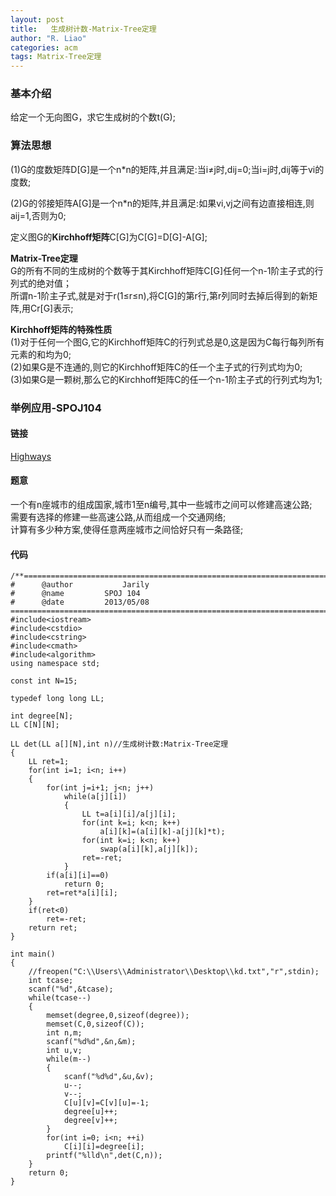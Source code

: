 ```yaml
---
layout: post
title:   生成树计数-Matrix-Tree定理
author: "R. Liao" 
categories: acm
tags: Matrix-Tree定理
---
```


### 基本介绍     
给定一个无向图G，求它生成树的个数t(G);

### 算法思想    
(1)G的度数矩阵D[G]是一个n*n的矩阵,并且满足:当i≠j时,dij=0;当i=j时,dij等于vi的度数;     

(2)G的邻接矩阵A[G]是一个n*n的矩阵,并且满足:如果vi,vj之间有边直接相连,则aij=1,否则为0;    

定义图G的**Kirchhoff矩阵**C[G]为C[G]=D[G]-A[G];  

**Matrix-Tree定理**   
G的所有不同的生成树的个数等于其Kirchhoff矩阵C[G]任何一个n-1阶主子式的行列式的绝对值；  
所谓n-1阶主子式,就是对于r(1≤r≤n),将C[G]的第r行,第r列同时去掉后得到的新矩阵,用Cr[G]表示;

**Kirchhoff矩阵的特殊性质**  
(1)对于任何一个图G,它的Kirchhoff矩阵C的行列式总是0,这是因为C每行每列所有元素的和均为0;  
(2)如果G是不连通的,则它的Kirchhoff矩阵C的任一个主子式的行列式均为0;  
(3)如果G是一颗树,那么它的Kirchhoff矩阵C的任一个n-1阶主子式的行列式均为1;

### 举例应用-SPOJ104 

#### 链接  
[Highways](http://www.spoj.com/problems/HIGH/)

#### 题意         
一个有n座城市的组成国家,城市1至n编号,其中一些城市之间可以修建高速公路;　　  
需要有选择的修建一些高速公路,从而组成一个交通网络;　　  
计算有多少种方案,使得任意两座城市之间恰好只有一条路径;

#### 代码  

```
/**============================================================================
#	   @author	         Jarily
#	   @name		 SPOJ 104
#	   @date		 2013/05/08
============================================================================**/
#include<iostream>
#include<cstdio>
#include<cstring>
#include<cmath>
#include<algorithm>
using namespace std;

const int N=15;

typedef long long LL;

int degree[N];
LL C[N][N];

LL det(LL a[][N],int n)//生成树计数:Matrix-Tree定理
{
    LL ret=1;
    for(int i=1; i<n; i++)
    {
        for(int j=i+1; j<n; j++)
            while(a[j][i])
            {
                LL t=a[i][i]/a[j][i];
                for(int k=i; k<n; k++)
                    a[i][k]=(a[i][k]-a[j][k]*t);
                for(int k=i; k<n; k++)
                    swap(a[i][k],a[j][k]);
                ret=-ret;
            }
        if(a[i][i]==0)
            return 0;
        ret=ret*a[i][i];
    }
    if(ret<0)
        ret=-ret;
    return ret;
}

int main()
{
    //freopen("C:\\Users\\Administrator\\Desktop\\kd.txt","r",stdin);
    int tcase;
    scanf("%d",&tcase);
    while(tcase--)
    {
        memset(degree,0,sizeof(degree));
        memset(C,0,sizeof(C));
        int n,m;
        scanf("%d%d",&n,&m);
        int u,v;
        while(m--)
        {
            scanf("%d%d",&u,&v);
            u--;
            v--;
            C[u][v]=C[v][u]=-1;
            degree[u]++;
            degree[v]++;
        }
        for(int i=0; i<n; ++i)
            C[i][i]=degree[i];
        printf("%lld\n",det(C,n));
    }
    return 0;
}

```